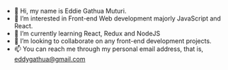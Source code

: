 - 👋 Hi, my name is Eddie Gathua Muturi.
- 👀 I’m interested in Front-end Web development majorly JavaScript and React.
- 🌱 I’m currently learning React, Redux and NodeJS
- 💞️ I’m looking to collaborate on any front-end development projects.
- 📫 You can reach me through my personal email address, that is, eddygathua@gmail.com

<!---
EddieGathua/EddieGathua is a ✨ special ✨ repository because its `README.md` (this file) appears on your GitHub profile.
You can click the Preview link to take a look at your changes.
--->
